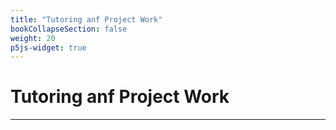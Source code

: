 ```yaml
---
title: "Tutoring anf Project Work"
bookCollapseSection: false
weight: 20
p5js-widget: true
---
```


# Tutoring anf Project Work

---


